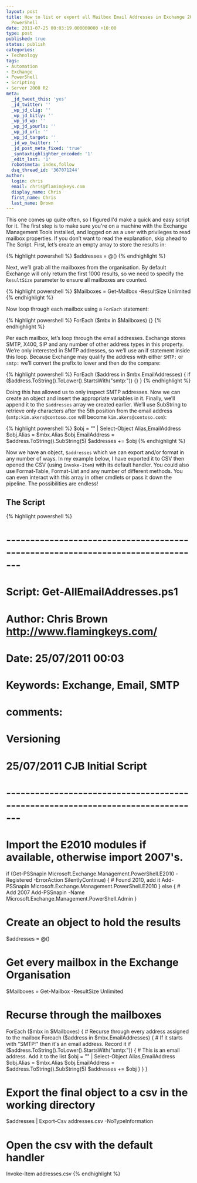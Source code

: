 ```yaml
---
layout: post
title: How to list or export all Mailbox Email Addresses in Exchange 2007/2010 using
  PowerShell
date: 2011-07-25 00:03:19.000000000 +10:00
type: post
published: true
status: publish
categories:
- Technology
tags:
- Automation
- Exchange
- PowerShell
- Scripting
- Server 2008 R2
meta:
  _jd_tweet_this: 'yes'
  _jd_twitter: ''
  _wp_jd_clig: ''
  _wp_jd_bitly: ''
  _wp_jd_wp: ''
  _wp_jd_yourls: ''
  _wp_jd_url: ''
  _wp_jd_target: ''
  _jd_wp_twitter: ''
  _jd_post_meta_fixed: 'true'
  _syntaxhighlighter_encoded: '1'
  _edit_last: '1'
  robotsmeta: index,follow
  dsq_thread_id: '367071244'
author:
  login: chris
  email: chris@flamingkeys.com
  display_name: Chris
  first_name: Chris
  last_name: Brown
---
```

This one comes up quite often, so I figured I'd make a quick and easy script for it. The first step is to make sure you're on a machine with the Exchange Management Tools installed, and logged on as a user with privileges to read mailbox properties. If you don’t want to read the explanation, skip ahead to The Script.
First, let’s create an empty array to store the results in:

{% highlight powershell %}
$addresses = @()
{% endhighlight %}

Next, we’ll grab all the mailboxes from the organisation. By default Exchange will only return the first 1000 results, so we need to specify the `ResultSize` parameter to ensure all mailboxes are counted.

{% highlight powershell %}
$Mailboxes = Get-Mailbox -ResultSize Unlimited
{% endhighlight %}

Now loop through each mailbox using a `ForEach` statement:

{% highlight powershell %}
ForEach ($mbx in $Mailboxes) {}
{% endhighlight %}

Per each mailbox, let’s loop through the email addresses. Exchange stores SMTP, X400, SIP and any number of other address types in this property. We’re only interested in SMTP addresses, so we’ll use an if statement inside this loop. Because Exchange may qualify the address with either `SMTP:` or `smtp:` we’ll convert the prefix to lower and then do the compare:

{% highlight powershell %}
ForEach ($address in $mbx.EmailAddresses) {
    if ($address.ToString().ToLower().StartsWith("smtp:")) {}
}
{% endhighlight %}

Doing this has allowed us to only inspect SMTP addresses. Now we can create an object and insert the appropriate variables in it. Finally, we’ll append it to the `$addresses` array we created earlier. We’ll use SubString to retrieve only characters after the 5th position from the email address (`smtp:kim.akers@contoso.com` will become `kim.akers@contoso.com`):

{% highlight powershell %}
$obj = "" | Select-Object Alias,EmailAddress
$obj.Alias = $mbx.Alias
$obj.EmailAddress = $address.ToString().SubString(5)
$addresses += $obj
{% endhighlight %}

Now we have an object, `$addresses` which we can export and/or format in any number of ways. In my example below, I have exported it to CSV then opened the CSV (using `Invoke-Item`) with its default handler. You could also use Format-Table, Format-List and any number of different methods. You can even interact with this array in other cmdlets or pass it down the pipeline. The possibilities are endless!

## The Script

{% highlight powershell %}
# -------------------------------------------------------------------------------
# Script: Get-AllEmailAddresses.ps1
# Author: Chris Brown http://www.flamingkeys.com/
# Date: 25/07/2011 00:03
# Keywords: Exchange, Email, SMTP
# comments:
#
# Versioning
# 25/07/2011  CJB  Initial Script
#
# -------------------------------------------------------------------------------
# Import the E2010 modules if available, otherwise import 2007's.
if (Get-PSSnapin Microsoft.Exchange.Management.PowerShell.E2010 -Registered -ErrorAction SilentlyContinue) {
	# Found 2010, add it
	Add-PSSnapin Microsoft.Exchange.Management.PowerShell.E2010
} else {
	# Add 2007
	Add-PSSnapin -Name Microsoft.Exchange.Management.PowerShell.Admin
}
# Create an object to hold the results
$addresses = @()
# Get every mailbox in the Exchange Organisation
$Mailboxes = Get-Mailbox -ResultSize Unlimited
# Recurse through the mailboxes
ForEach ($mbx in $Mailboxes) {
	# Recurse through every address assigned to the mailbox
	Foreach ($address in $mbx.EmailAddresses) {
		# If it starts with "SMTP:" then it's an email address. Record it
		if ($address.ToString().ToLower().StartsWith("smtp:")) {
			# This is an email address. Add it to the list
			$obj = "" | Select-Object Alias,EmailAddress
			$obj.Alias = $mbx.Alias
			$obj.EmailAddress = $address.ToString().SubString(5)
			$addresses += $obj
		}
	}
}
# Export the final object to a csv in the working directory
$addresses | Export-Csv addresses.csv -NoTypeInformation
# Open the csv with the default handler
Invoke-Item addresses.csv
{% endhighlight %}

